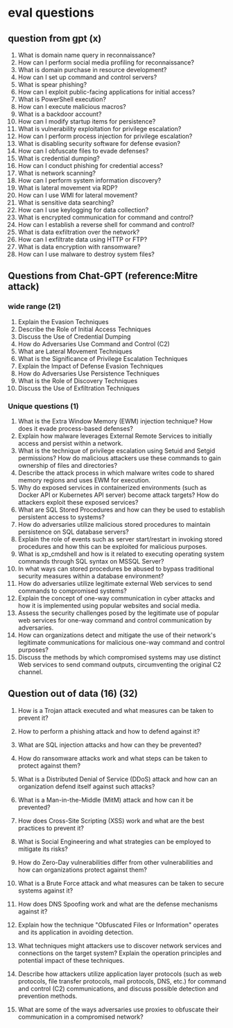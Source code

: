 # eval questions

## question from gpt (x)

1. What is domain name query in reconnaissance?
1. How can I perform social media profiling for reconnaissance?
1. What is domain purchase in resource development?
1. How can I set up command and control servers?
1. What is spear phishing?
1. How can I exploit public-facing applications for initial access?
1. What is PowerShell execution?
1. How can I execute malicious macros?
1. What is a backdoor account?
1. How can I modify startup items for persistence?
1. What is vulnerability exploitation for privilege escalation?
1. How can I perform process injection for privilege escalation?
1. What is disabling security software for defense evasion?
1. How can I obfuscate files to evade defenses?
1. What is credential dumping?
1. How can I conduct phishing for credential access?
1. What is network scanning?
1. How can I perform system information discovery?
1. What is lateral movement via RDP?
1. How can I use WMI for lateral movement?
1. What is sensitive data searching?
1. How can I use keylogging for data collection?
1. What is encrypted communication for command and control?
1. How can I establish a reverse shell for command and control?
1. What is data exfiltration over the network?
1. How can I exfiltrate data using HTTP or FTP?
1. What is data encryption with ransomware?
1. How can I use malware to destroy system files?

## Questions from Chat-GPT (reference:Mitre attack)

### wide range (21)

1. Explain the Evasion Techniques
1. Describe the Role of Initial Access Techniques
1. Discuss the Use of Credential Dumping
1. How do Adversaries Use Command and Control (C2)
1. What are Lateral Movement Techniques
1. What is the Significance of Privilege Escalation Techniques
1. Explain the Impact of Defense Evasion Techniques
1. How do Adversaries Use Persistence Techniques
1. What is the Role of Discovery Techniques
1. Discuss the Use of Exfiltration Techniques

### Unique questions (1)

1. What is the Extra Window Memory (EWM) injection technique? How does it evade process-based defenses?
1. Explain how malware leverages External Remote Services to initially access and persist within a network.
1. What is the technique of privilege escalation using Setuid and Setgid permissions? How do malicious attackers use these commands to gain ownership of files and directories?
1. Describe the attack process in which malware writes code to shared memory regions and uses EWM for execution.
1. Why do exposed services in containerized environments (such as Docker API or Kubernetes API server) become attack targets? How do attackers exploit these exposed services?
1. What are SQL Stored Procedures and how can they be used to establish persistent access to systems?
1. How do adversaries utilize malicious stored procedures to maintain persistence on SQL database servers?
1. Explain the role of events such as server start/restart in invoking stored procedures and how this can be exploited for malicious purposes.
1. What is xp_cmdshell and how is it related to executing operating system commands through SQL syntax on MSSQL Server?
1. In what ways can stored procedures be abused to bypass traditional security measures within a database environment?
1. How do adversaries utilize legitimate external Web services to send commands to compromised systems?
1. Explain the concept of one-way communication in cyber attacks and how it is implemented using popular websites and social media.
1. Assess the security challenges posed by the legitimate use of popular web services for one-way command and control communication by adversaries.
1. How can organizations detect and mitigate the use of their network's legitimate communications for malicious one-way command and control purposes?
1. Discuss the methods by which compromised systems may use distinct Web services to send command outputs, circumventing the original C2 channel.

## Question out of data (16) (32)

1. How is a Trojan attack executed and what measures can be taken to prevent it?
1. How to perform a phishing attack and how to defend against it?
1. What are SQL injection attacks and how can they be prevented?
1. How do ransomware attacks work and what steps can be taken to protect against them?
1. What is a Distributed Denial of Service (DDoS) attack and how can an organization defend itself against such attacks?

1. What is a Man-in-the-Middle (MitM) attack and how can it be prevented?
1. How does Cross-Site Scripting (XSS) work and what are the best practices to prevent it?
1. What is Social Engineering and what strategies can be employed to mitigate its risks?
1. How do Zero-Day vulnerabilities differ from other vulnerabilities and how can organizations protect against them?
1. What is a Brute Force attack and what measures can be taken to secure systems against it?
1. How does DNS Spoofing work and what are the defense mechanisms against it?

1. Explain how the technique "Obfuscated Files or Information" operates and its application in avoiding detection.
1. What techniques might attackers use to discover network services and connections on the target system? Explain the operation principles and potential impact of these techniques.
1. Describe how attackers utilize application layer protocols (such as web protocols, file transfer protocols, mail protocols, DNS, etc.) for command and control (C2) communications, and discuss possible detection and prevention methods.
1. What are some of the ways adversaries use proxies to obfuscate their communication in a compromised network?
